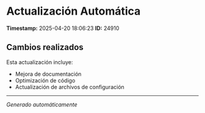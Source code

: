 # Actualización Automática

**Timestamp:** 2025-04-20 18:06:23
**ID:** 24910

## Cambios realizados

Esta actualización incluye:
- Mejora de documentación
- Optimización de código
- Actualización de archivos de configuración

---
*Generado automáticamente*
